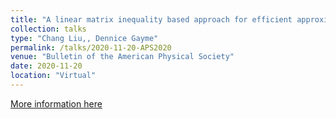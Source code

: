 ```yaml
---
title: "A linear matrix inequality based approach for efficient approximation of permissible perturbation amplitude in wall-bounded shear flows at transitional Reynolds numbers"
collection: talks
type: "Chang Liu,, Dennice Gayme"
permalink: /talks/2020-11-20-APS2020
venue: "Bulletin of the American Physical Society"
date: 2020-11-20
location: "Virtual"
---
```


[More information here](https://meetings.aps.org/Meeting/DFD20/Session/Y03.2)
